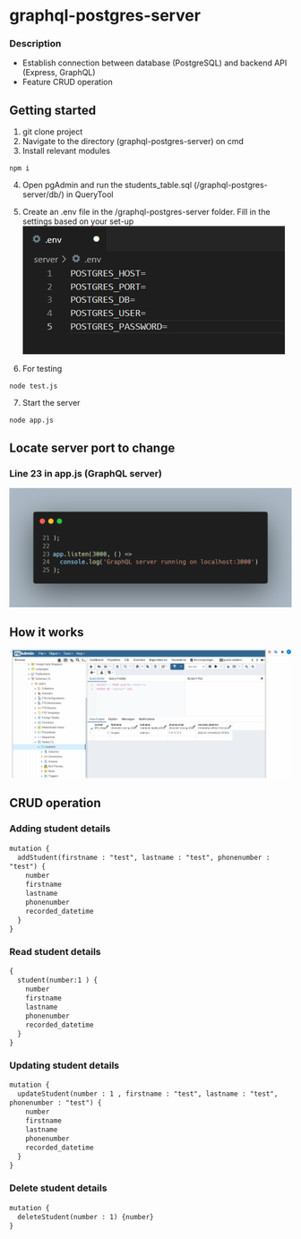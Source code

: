 # graphql-postgres-server
### Description
- Establish connection between database (PostgreSQL) and backend API (Express, GraphQL)
- Feature CRUD operation

## Getting started
1. git clone project
2. Navigate to the directory (graphql-postgres-server) on cmd
3. Install relevant modules
```
npm i
```
4. Open pgAdmin and run the students_table.sql (/graphql-postgres-server/db/) in QueryTool
5. Create an .env file in the /graphql-postgres-server folder. Fill in the settings based on your set-up
![env](/docs-image/env.PNG)

6. For testing
```
node test.js
```
7. Start the server
```
node app.js
```
## Locate server port to change
### Line 23 in app.js (GraphQL server)
![line23](/docs-image/line23.png)

## How it works
![How it works](/docs-image/graphql-postgres.gif)

## CRUD operation
### Adding student details
```
mutation {
  addStudent(firstname : "test", lastname : "test", phonenumber : "test") {
    number
    firstname
    lastname
    phonenumber
    recorded_datetime
  }
}
```
### Read student details
```
{
  student(number:1 ) {
    number
    firstname
    lastname
    phonenumber
    recorded_datetime
  }
}
```
### Updating student details
```
mutation {
  updateStudent(number : 1 , firstname : "test", lastname : "test", phonenumber : "test") {
    number
    firstname
    lastname
    phonenumber
    recorded_datetime
  }
}
```
### Delete student details
```
mutation {
  deleteStudent(number : 1) {number}
}
```


